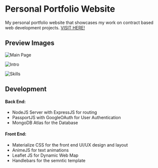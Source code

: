 # Personal Portfolio Website
My personal portfolio website that showcases my work on contract based web development projects. [VISIT HERE!](https://quiet-escarpment-04054.herokuapp.com/)

## Preview Images

![Main Page](https://i.postimg.cc/0j9thqJZ/Capture.png)

![Intro](https://i.postimg.cc/KjbVFMCP/Capture2.png)

![Skills](https://i.postimg.cc/PJkGxcv8/Capture3.png)

## Development

#### Back End:

- NodeJS Server with ExpressJS for routing
- PassportJS with GoogleOAuth for User Authentication
- MongoDB Atlas for the Database

#### Front End:

- Materialize CSS for the front end UI/UX design and layout
- AnimeJS for text animations
- Leaflet JS for Dynamic Web Map
- Handlebars for the semntic template
